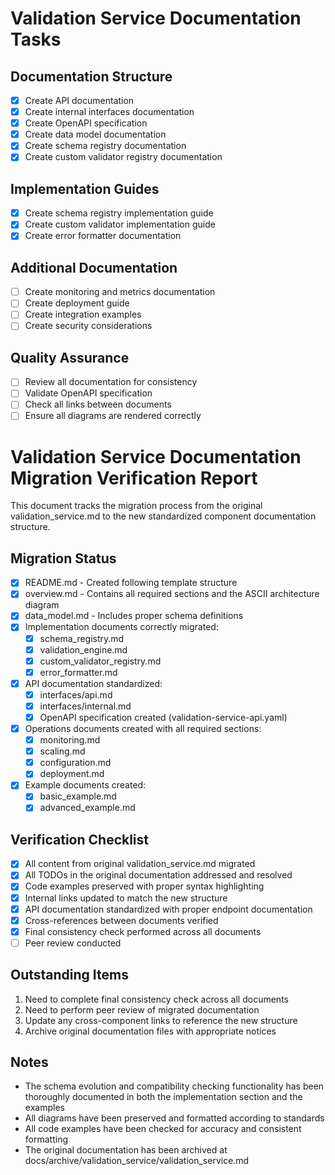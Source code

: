 # Validation Service Documentation Tasks

## Documentation Structure

- [x] Create API documentation
- [x] Create internal interfaces documentation
- [x] Create OpenAPI specification
- [x] Create data model documentation
- [x] Create schema registry documentation
- [x] Create custom validator registry documentation

## Implementation Guides

- [x] Create schema registry implementation guide
- [x] Create custom validator implementation guide
- [x] Create error formatter documentation

## Additional Documentation

- [ ] Create monitoring and metrics documentation
- [ ] Create deployment guide
- [ ] Create integration examples
- [ ] Create security considerations

## Quality Assurance

- [ ] Review all documentation for consistency
- [ ] Validate OpenAPI specification
- [ ] Check all links between documents
- [ ] Ensure all diagrams are rendered correctly

# Validation Service Documentation Migration Verification Report

This document tracks the migration process from the original validation_service.md to the new standardized component documentation structure.

## Migration Status

- [x] README.md - Created following template structure
- [x] overview.md - Contains all required sections and the ASCII architecture diagram
- [x] data_model.md - Includes proper schema definitions
- [x] Implementation documents correctly migrated:
  - [x] schema_registry.md
  - [x] validation_engine.md 
  - [x] custom_validator_registry.md
  - [x] error_formatter.md
- [x] API documentation standardized:
  - [x] interfaces/api.md
  - [x] interfaces/internal.md
  - [x] OpenAPI specification created (validation-service-api.yaml)
- [x] Operations documents created with all required sections:
  - [x] monitoring.md
  - [x] scaling.md
  - [x] configuration.md
  - [x] deployment.md
- [x] Example documents created:
  - [x] basic_example.md
  - [x] advanced_example.md

## Verification Checklist

- [x] All content from original validation_service.md migrated
- [x] All TODOs in the original documentation addressed and resolved
- [x] Code examples preserved with proper syntax highlighting
- [x] Internal links updated to match the new structure
- [x] API documentation standardized with proper endpoint documentation
- [x] Cross-references between documents verified
- [x] Final consistency check performed across all documents
- [ ] Peer review conducted

## Outstanding Items

1. Need to complete final consistency check across all documents
2. Need to perform peer review of migrated documentation
3. Update any cross-component links to reference the new structure
4. Archive original documentation files with appropriate notices

## Notes

- The schema evolution and compatibility checking functionality has been thoroughly documented in both the implementation section and the examples
- All diagrams have been preserved and formatted according to standards
- All code examples have been checked for accuracy and consistent formatting
- The original documentation has been archived at docs/archive/validation_service/validation_service.md



